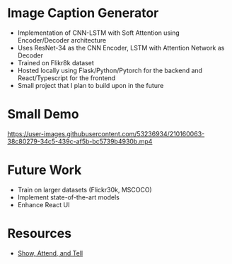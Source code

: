# Image Caption Generator
- Implementation of CNN-LSTM with Soft Attention using Encoder/Decoder architecture
- Uses ResNet-34 as the CNN Encoder, LSTM with Attention Network as Decoder
- Trained on Flikr8k dataset
- Hosted locally using Flask/Python/Pytorch for the backend and React/Typescript for the frontend
- Small project that I plan to build upon in the future

# Small Demo
https://user-images.githubusercontent.com/53236934/210160063-38c80279-34c5-439c-af5b-bc5739b4930b.mp4


# Future Work
- Train on larger datasets (Flickr30k, MSCOCO)
- Implement state-of-the-art models
- Enhance React UI

# Resources
- [Show, Attend, and Tell](https://arxiv.org/pdf/1502.03044.pdf)
